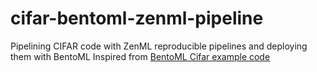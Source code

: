 # cifar-bentoml-zenml-pipeline
Pipelining CIFAR code with ZenML reproducible pipelines and deploying them with BentoML
Inspired from [BentoML Cifar example code](https://github.com/bentoml/gallery)